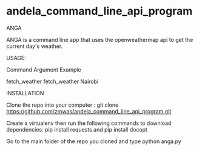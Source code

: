 # andela_command_line_api_program

ANGA

ANGA is a command line app that uses the openweathermap api to get the current day's weather.

USAGE:

Command        Argument    Example



fetch_weather   <city>     fetch_weather Nairobi


INSTALLATION

Clone the repo into your computer : git clone https://github.com/zmwas/andela_command_line_api_program.git

Create a virtualenv  then run the following commands to download dependencies: pip install requests and pip install docopt

Go to the main folder of the repo you cloned and type python anga.py

